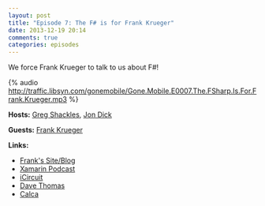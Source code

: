 ```yaml
---
layout: post
title: "Episode 7: The F# is for Frank Krueger"
date: 2013-12-19 20:14
comments: true
categories: episodes
---
```


We force Frank Krueger to talk to us about F#!

<!-- more -->

{% audio http://traffic.libsyn.com/gonemobile/Gone.Mobile.E0007.The.FSharp.Is.For.Frank.Krueger.mp3 %}

**Hosts:** [Greg Shackles](http://twitter.com/gshackles), [Jon Dick](http://twitter.com/redth)

**Guests:** [Frank Krueger](https://twitter.com/praeclarum)

**Links:** 

- [Frank's Site/Blog](http://praeclarum.org/)
- [Xamarin Podcast](https://soundcloud.com/xamarin-podcast)
- [iCircuit](http://icircuitapp.com/)
- [Dave Thomas](http://7sharpnine.com/)
- [Calca](http://calca.io/)
